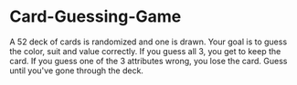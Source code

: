 # Card-Guessing-Game
A 52 deck of cards is randomized and one is drawn. Your goal is to guess the color, suit and value correctly. If you guess all 3, you get to keep the card. If you guess one of the 3 attributes wrong, you lose the card.  Guess until you've gone through the deck.
